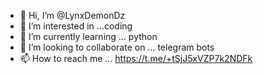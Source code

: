 - 👋 Hi, I’m @LynxDemonDz
- 👀 I’m interested in ...coding
- 🌱 I’m currently learning ... python
- 💞️ I’m looking to collaborate on ... telegram bots
- 📫 How to reach me ... https://t.me/+tSjJ5xVZP7k2NDFk

<!---
LynxDemonDz/LynxDemonDz is a ✨ special ✨ repository because its `README.md` (this file) appears on your GitHub profile.
You can click the Preview link to take a look at your chang![1](https://user-images.githubusercontent.com/102491786/160306049-bc5d8860-0612-4d4f-84ad-5d0df9bed7ba.png)
--->

